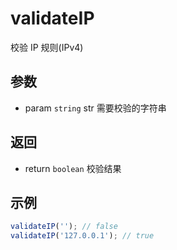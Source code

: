 # validateIP

校验 IP 规则(IPv4)

## 参数

- param `string` str 需要校验的字符串

## 返回

- return `boolean` 校验结果

## 示例

```js
validateIP(''); // false
validateIP('127.0.0.1'); // true
```
